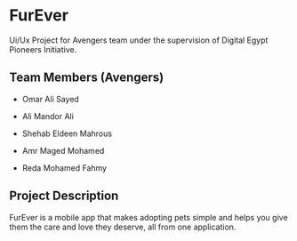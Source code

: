 # FurEver
Ui/Ux Project for Avengers team under the supervision of Digital Egypt Pioneers Initiative.
## **Team Members (Avengers)** 

- Omar Ali Sayed

- Ali Mandor Ali

- Shehab Eldeen Mahrous 

- Amr Maged Mohamed

- Reda Mohamed Fahmy

## **Project Description**

FurEver is a mobile app that makes adopting pets simple and helps you give them the care and love they deserve, all from one application.
